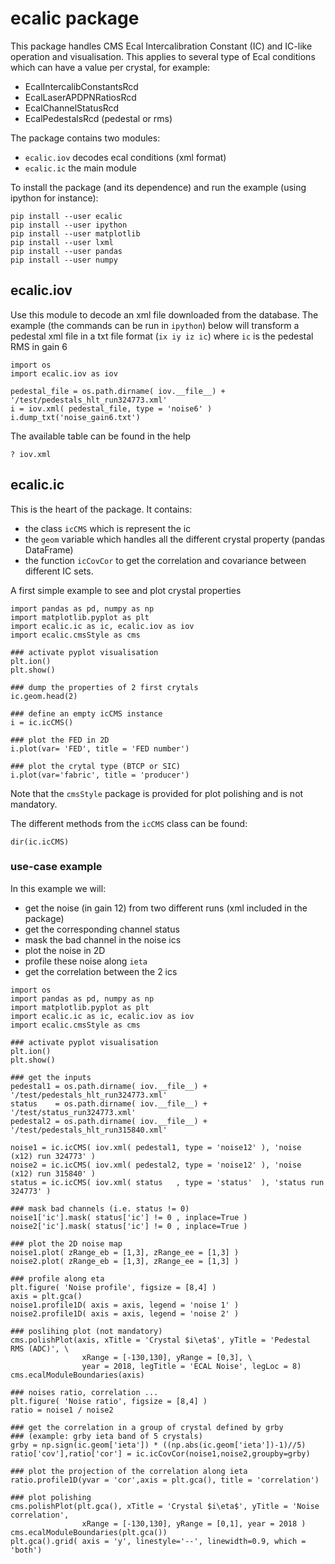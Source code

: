 # ecalic package

This package handles CMS Ecal Intercalibration Constant (IC) and IC-like operation and visualisation.
This applies to several type of Ecal conditions which can have a value per crystal, for example:
- EcalIntercalibConstantsRcd
- EcalLaserAPDPNRatiosRcd
- EcalChannelStatusRcd
- EcalPedestalsRcd (pedestal or rms)

The package contains two modules:
- `ecalic.iov` decodes ecal conditions (xml format)
- `ecalic.ic` the main module

To install the package (and its dependence) and run the example (using ipython for instance):
```
pip install --user ecalic
pip install --user ipython
pip install --user matplotlib
pip install --user lxml
pip install --user pandas
pip install --user numpy

```

## ecalic.iov

Use this module to decode an xml file downloaded from the database.
The example (the commands can be run in `ipython`) below will transform a pedestal xml file
in a txt file format (`ix iy iz ic`) where `ic` is the pedestal RMS in gain 6

```
import os
import ecalic.iov as iov

pedestal_file = os.path.dirname( iov.__file__) + '/test/pedestals_hlt_run324773.xml'
i = iov.xml( pedestal_file, type = 'noise6' )
i.dump_txt('noise_gain6.txt')
```
The available table can be found in the help
```
? iov.xml

```

## ecalic.ic

This is the heart of the package. It contains:
- the class `icCMS` which is represent the ic
- the `geom` variable which handles all the different crystal property (pandas DataFrame)
- the function `icCovCor` to get the correlation and covariance between different IC sets.

A first simple example to see and plot crystal properties
```
import pandas as pd, numpy as np
import matplotlib.pyplot as plt
import ecalic.ic as ic, ecalic.iov as iov
import ecalic.cmsStyle as cms

### activate pyplot visualisation
plt.ion()
plt.show()

### dump the properties of 2 first crytals
ic.geom.head(2)

### define an empty icCMS instance
i = ic.icCMS()

### plot the FED in 2D
i.plot(var= 'FED', title = 'FED number')

### plot the crytal type (BTCP or SIC)
i.plot(var='fabric', title = 'producer')
```
Note that the `cmsStyle` package is provided for plot polishing and is not mandatory.

The different methods from the `icCMS` class can be found:
```
dir(ic.icCMS)
```

### use-case example

In this example we will:
- get the noise (in gain 12) from two different runs (xml included in the package)
- get the corresponding channel status
- mask the bad channel in the noise ics
- plot the noise in 2D
- profile these noise along `ieta`
- get the correlation between the 2 ics

```
import os
import pandas as pd, numpy as np
import matplotlib.pyplot as plt
import ecalic.ic as ic, ecalic.iov as iov
import ecalic.cmsStyle as cms

### activate pyplot visualisation
plt.ion()
plt.show()

### get the inputs
pedestal1 = os.path.dirname( iov.__file__) + '/test/pedestals_hlt_run324773.xml'
status    = os.path.dirname( iov.__file__) + '/test/status_run324773.xml'
pedestal2 = os.path.dirname( iov.__file__) + '/test/pedestals_hlt_run315840.xml'

noise1 = ic.icCMS( iov.xml( pedestal1, type = 'noise12' ), 'noise (x12) run 324773' )
noise2 = ic.icCMS( iov.xml( pedestal2, type = 'noise12' ), 'noise (x12) run 315840' )
status = ic.icCMS( iov.xml( status   , type = 'status'  ), 'status run 324773' )

### mask bad channels (i.e. status != 0)
noise1['ic'].mask( status['ic'] != 0 , inplace=True )
noise2['ic'].mask( status['ic'] != 0 , inplace=True )

### plot the 2D noise map
noise1.plot( zRange_eb = [1,3], zRange_ee = [1,3] )
noise2.plot( zRange_eb = [1,3], zRange_ee = [1,3] )

### profile along eta
plt.figure( 'Noise profile', figsize = [8,4] )
axis = plt.gca()
noise1.profile1D( axis = axis, legend = 'noise 1' )
noise2.profile1D( axis = axis, legend = 'noise 2' )

### poslihing plot (not mandatory)
cms.polishPlot(axis, xTitle = 'Crystal $i\eta$', yTitle = 'Pedestal RMS (ADC)', \
                xRange = [-130,130], yRange = [0,3], \
                year = 2018, legTitle = 'ECAL Noise', legLoc = 8)
cms.ecalModuleBoundaries(axis)

### noises ratio, correlation ...
plt.figure( 'Noise ratio', figsize = [8,4] )
ratio = noise1 / noise2

### get the correlation in a group of crystal defined by grby
### (example: grby ieta band of 5 crystals)
grby = np.sign(ic.geom['ieta']) * ((np.abs(ic.geom['ieta'])-1)//5)
ratio['cov'],ratio['cor'] = ic.icCovCor(noise1,noise2,groupby=grby)

### plot the projection of the correlation along ieta
ratio.profile1D(yvar = 'cor',axis = plt.gca(), title = 'correlation')

### plot polishing
cms.polishPlot(plt.gca(), xTitle = 'Crystal $i\eta$', yTitle = 'Noise correlation',
                xRange = [-130,130], yRange = [0,1], year = 2018 )
cms.ecalModuleBoundaries(plt.gca())
plt.gca().grid( axis = 'y', linestyle='--', linewidth=0.9, which = 'both')

```
